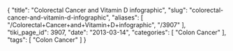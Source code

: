 {
    "title": "Colorectal Cancer and Vitamin D infographic",
    "slug": "colorectal-cancer-and-vitamin-d-infographic",
    "aliases": [
        "/Colorectal+Cancer+and+Vitamin+D+infographic",
        "/3907"
    ],
    "tiki_page_id": 3907,
    "date": "2013-03-14",
    "categories": [
        "Colon Cancer"
    ],
    "tags": [
        "Colon Cancer"
    ]
}